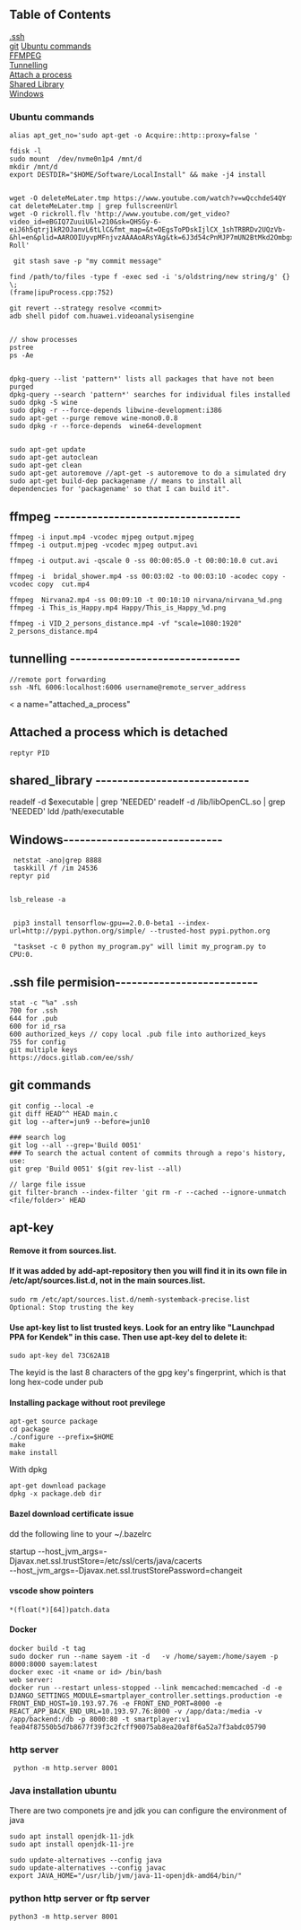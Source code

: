 ## Table of Contents  
[.ssh](#ssh)  
[git](#git)
[Ubuntu commands](#ubuntu_cmds)  
[FFMPEG](#ffmpeg)  
[Tunnelling](#tunnelling)  
[Attach a process](#attach_a_process)  
[Shared Library](#shared_library)  
[Windows](#windows)  

<a name="ubuntu_cms"/>

### Ubuntu commands
```
alias apt_get_no='sudo apt-get -o Acquire::http::proxy=false '

fdisk -l
sudo mount  /dev/nvme0n1p4 /mnt/d
mkdir /mnt/d
export DESTDIR="$HOME/Software/LocalInstall" && make -j4 install


wget -O deleteMeLater.tmp https://www.youtube.com/watch?v=wQcchdeS4QY
cat deleteMeLater.tmp | grep fullscreenUrl
wget -O rickroll.flv 'http://www.youtube.com/get_video?video_id=eBGIQ7ZuuiU&l=210&sk=QHSGy-6-eiJ6h5qtrj1kR2OJanvL6tLlC&fmt_map=&t=OEgsToPDskIjlCX_1shTRBRDv2UQzVb-&hl=en&plid=AAROOIUyvpMFnjvzAAAAoARsYAg&tk=6J3d54cPnMJP7mUN2BtMkd2OmbgxTvB_GPcrV3ckGUbzd7KVMiH1kA%3D%3D&title=Rick Roll'

 git stash save -p "my commit message"

find /path/to/files -type f -exec sed -i 's/oldstring/new string/g' {} \;
(frame|ipuProcess.cpp:752)

git revert --strategy resolve <commit>
adb shell pidof com.huawei.videoanalysisengine


// show processes
pstree
ps -Ae


dpkg-query --list 'pattern*' lists all packages that have not been purged
dpkg-query --search 'pattern*' searches for individual files installed
sudo dpkg -S wine
sudo dpkg -r --force-depends libwine-development:i386
sudo apt-get --purge remove wine-mono0.0.8
sudo dpkg -r --force-depends  wine64-development


sudo apt-get update
sudo apt-get autoclean
sudo apt-get clean
sudo apt-get autoremove //apt-get -s autoremove to do a simulated dry
sudo apt-get build-dep packagename // means to install all dependencies for 'packagename' so that I can build it".
```
<a name="ffmpeg"/>

## ffmpeg ----------------------------------
```
ffmpeg -i input.mp4 -vcodec mjpeg output.mjpeg
ffmpeg -i output.mjpeg -vcodec mjpeg output.avi

ffmpeg -i output.avi -qscale 0 -ss 00:00:05.0 -t 00:00:10.0 cut.avi

ffmpeg -i  bridal_shower.mp4 -ss 00:03:02 -to 00:03:10 -acodec copy -vcodec copy  cut.mp4

ffmpeg  Nirvana2.mp4 -ss 00:09:10 -t 00:10:10 nirvana/nirvana_%d.png
ffmpeg -i This_is_Happy.mp4 Happy/This_is_Happy_%d.png

ffmpeg -i VID_2_persons_distance.mp4 -vf "scale=1080:1920" 2_persons_distance.mp4
```
<a name="tunnelling"/>

## tunnelling -------------------------------
```
//remote port forwarding
ssh -NfL 6006:localhost:6006 username@remote_server_address
```
< a name="attached_a_process"

## Attached a process which is detached
```
reptyr PID
```
<a name="shared_library">
 
## shared_library ----------------------------
readelf -d $executable | grep 'NEEDED'
readelf -d /lib/libOpenCL.so | grep 'NEEDED'
ldd /path/executable

<a name="windows">
 
## Windows-----------------------------
```
 netstat -ano|grep 8888
 taskkill /f /im 24536
reptyr pid


lsb_release -a 


 pip3 install tensorflow-gpu==2.0.0-beta1 --index-url=http://pypi.python.org/simple/ --trusted-host pypi.python.org
 
 "taskset -c 0 python my_program.py" will limit my_program.py to CPU:0.

```
<a name="ssh">
 
## .ssh file permision--------------------------
```
stat -c "%a" .ssh
700 for .ssh
644 for .pub
600 for id_rsa
600 authorized_keys // copy local .pub file into authorized_keys
755 for config
git multiple keys
https://docs.gitlab.com/ee/ssh/
```
<a name="git">
         
## git commands
```
git config --local -e
git diff HEAD^^ HEAD main.c
git log --after=jun9 --before=jun10

### search log
git log --all --grep='Build 0051'
### To search the actual content of commits through a repo's history, use:
git grep 'Build 0051' $(git rev-list --all)

// large file issue
git filter-branch --index-filter 'git rm -r --cached --ignore-unmatch <file/folder>' HEAD
```

## apt-key #####################

#### Remove it from sources.list.

#### If it was added by add-apt-repository then you will find it in its own file in /etc/apt/sources.list.d, not in the main sources.list.
```
sudo rm /etc/apt/sources.list.d/nemh-systemback-precise.list
Optional: Stop trusting the key
```
#### Use apt-key list to list trusted keys. Look for an entry like "Launchpad PPA for Kendek" in this case. Then use apt-key del to delete it:
```
sudo apt-key del 73C62A1B
```
The keyid is the last 8 characters of the gpg key's fingerprint, which is that long hex-code under pub


#### Installing package without root previlege
```
apt-get source package
cd package
./configure --prefix=$HOME
make
make install
```

With dpkg 
```
apt-get download package
dpkg -x package.deb dir
```
#### Bazel download certificate issue
dd the following line to your ~/.bazelrc

startup --host_jvm_args=-Djavax.net.ssl.trustStore=/etc/ssl/certs/java/cacerts \
        --host_jvm_args=-Djavax.net.ssl.trustStorePassword=changeit
        
        
#### vscode show pointers
```
*(float(*)[64])patch.data
```

#### Docker
```
docker build -t tag
sudo docker run --name sayem -it -d   -v /home/sayem:/home/sayem -p 8000:8000 sayem:latest
docker exec -it <name or id> /bin/bash
web server:
docker run --restart unless-stopped --link memcached:memcached -d -e DJANGO_SETTINGS_MODULE=smartplayer_controller.settings.production -e FRONT_END_HOST=10.193.97.76 -e FRONT_END_PORT=8000 -e REACT_APP_BACK_END_URL=10.193.97.76:8000 -v /app/data:/media -v /app/backend:/db -p 8000:80 -t smartplayer:v1
fea04f87550b5d7b8677f39f3c2fcff90075ab8ea20af8f6a52a7f3abdc05790
```

### http server
```
 python -m http.server 8001  
```
### Java installation ubuntu
There are two componets jre and jdk
you can configure the environment of java
```
sudo apt install openjdk-11-jdk
sudo apt install openjdk-11-jre

sudo update-alternatives --config java
sudo update-alternatives --config javac
export JAVA_HOME="/usr/lib/jvm/java-11-openjdk-amd64/bin/"
```

### python http server or ftp server
```
python3 -m http.server 8001
```
